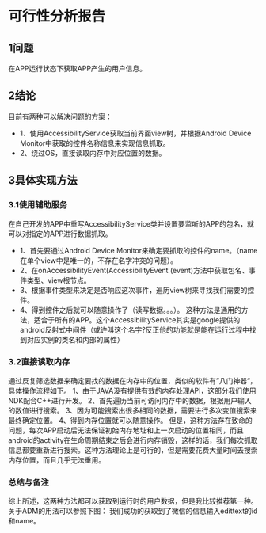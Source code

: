# 可行性分析报告
## 1问题
在APP运行状态下获取APP产生的用户信息。
## 2结论
目前有两种可以解决问题的方案：
* 1、使用AccessibilityService获取当前界面view树，并根据Android Device Monitor中获取的控件名称信息来实现信息抓取。
* 2、绕过OS，直接读取内存中对应位置的数据。
## 3具体实现方法
### 3.1使用辅助服务
在自己开发的APP中重写AccessibilityService类并设置要监听的APP的包名，就可以对指定的APP进行数据抓取。
* 1、首先要通过Android Device Monitor来确定要抓取的控件的name。（name在单个view中是唯一的，不存在名字冲突的问题）。
* 2、在onAccessibilityEvent(AccessibilityEvent (event)方法中获取包名、事件类型、view根节点。
* 3、根据事件类型来决定是否响应这次事件，遍历view树来寻找我们需要的控件。
* 4、得到控件之后就可以随意操作了（读写数据。。。）。
这种方法是通用的方法，适合于所有的APP。这个AccessibilityService其实是google提供的android反射式中间件（或许叫这个名字?反正他的功能就是能在运行过程中找到对应实例的类名和内部的属性）
### 3.2直接读取内存
通过反复筛选数据来确定要找的数据在内存中的位置，类似的软件有”八门神器“，具体操作流程如下。
1、由于JAVA没有提供有效的内存处理API，这部分我们使用NDK配合C++进行开发。
2、首先遍历当前可访问内存中的数据，根据用户输入的数值进行搜索。
3、因为可能搜索出很多相同的数据，需要进行多次变值搜索来最终确定位置。
4、得到内存位置就可以随意操作。
但是，这种方法存在致命的问题，每次APP启动后无法保证初始内存地址和上一次启动的位置相同，而且android的activity在生命周期结束之后会进行内存销毁，这样的话，我们每次抓取信息都要重新进行搜索。这种方法理论上是可行的，但是需要花费大量时间去搜索内存位置，而且几乎无法重用。
### 总结与备注
综上所述，这两种方法都可以获取到运行时的用户数据，但是我比较推荐第一种。
关于ADM的用法可以参照下图：
我们成功的获取到了微信的信息输入edittext的id和name。
